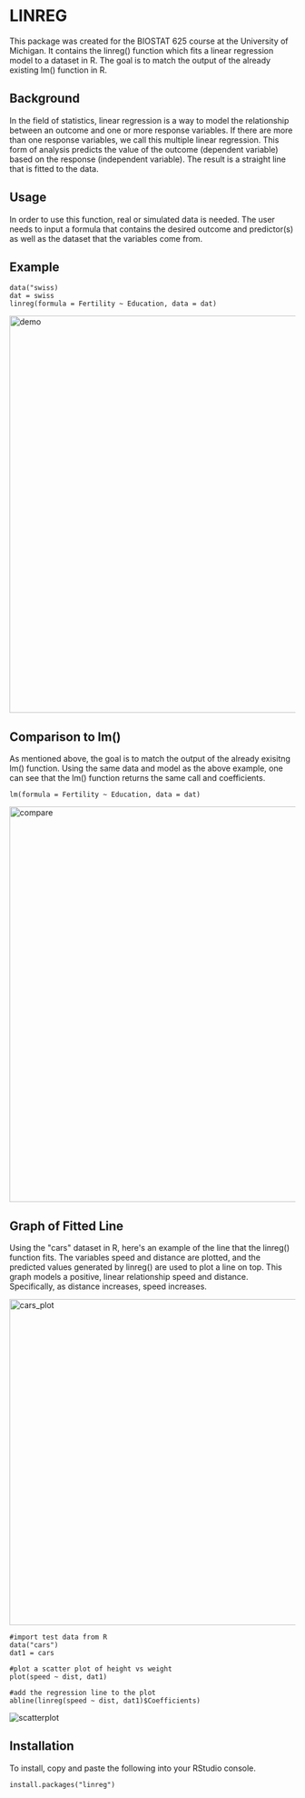 # LINREG

This package was created for the BIOSTAT 625 course at the University of Michigan. It contains the linreg() function which fits a linear regression model to a dataset in R. The goal is to match the output of the already existing lm() function in R. 

## Background

In the field of statistics, linear regression is a way to model the relationship between an outcome and one or more response variables. If there are more than one response variables, we call this multiple linear regression. This form of analysis predicts the value of the outcome (dependent variable) based on the response (independent variable). The result is a straight line that is fitted to the data. 

## Usage

In order to use this function, real or simulated data is needed. The user needs to input a formula that contains the desired outcome and predictor(s) as well as the dataset that the variables come from. 

## Example

```{r}
data("swiss)
dat = swiss
linreg(formula = Fertility ~ Education, data = dat)
```

<img width="699" alt="demo" src="https://user-images.githubusercontent.com/105001724/203406278-62fc5eae-f091-4abc-b2bf-c986e7838375.png">

## Comparison to lm()

As mentioned above, the goal is to match the output of the already exisitng lm() function. Using the same data and model as the above example, one can see that the lm() function returns the same call and coefficients.

```{r}
lm(formula = Fertility ~ Education, data = dat)
```

<img width="696" alt="compare" src="https://user-images.githubusercontent.com/105001724/203407496-1fcbddcf-4b67-49a0-a4bd-9db57463db88.png">

## Graph of Fitted Line

Using the "cars" dataset in R, here's an example of the line that the linreg() function fits. The variables speed and distance are plotted, and the predicted values generated by linreg() are used to plot a line on top. This graph models a positive, linear relationship speed and distance. Specifically, as distance increases, speed increases. 

<img width="574" alt="cars_plot" src="https://user-images.githubusercontent.com/105001724/203465719-1d270a4c-9bd3-4ea3-84c1-19e384ebc6ee.png">

```{r}
#import test data from R
data("cars")
dat1 = cars

#plot a scatter plot of height vs weight
plot(speed ~ dist, dat1)

#add the regression line to the plot
abline(linreg(speed ~ dist, dat1)$Coefficients)
```

![scatterplot](https://user-images.githubusercontent.com/105001724/203403243-e1a8417e-16df-47fc-ae77-5d645cbe410e.jpeg)

## Installation

To install, copy and paste the following into your RStudio console. 

```{r}
install.packages("linreg")
```

